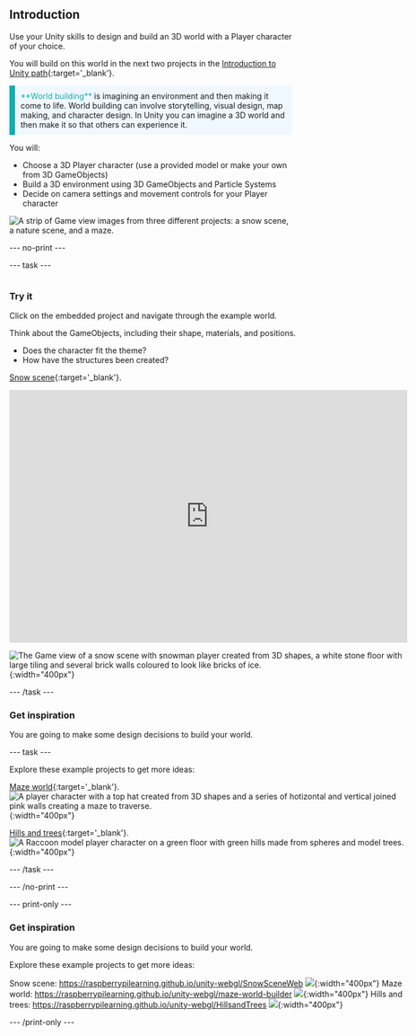 ## Introduction

Use your Unity skills to design and build an 3D world with a Player character of your choice. 

You will build on this world in the next two projects in the [Introduction to Unity path](https://projects.raspberrypi.org/en/raspberrypi/unity-intro){:target='_blank'}.

<p style="border-left: solid; border-width:10px; border-color: #0faeb0; background-color: aliceblue; padding: 10px;">
<span style="color: #0faeb0">**World building**</span> is imagining an environment and then making it come to life. World building can involve storytelling, visual design, map making, and character design. In Unity you can imagine a 3D world and then make it so that others can experience it. 
</p>

You will:
+ Choose a 3D Player character (use a provided model or make your own from 3D GameObjects)
+ Build a 3D environment using 3D GameObjects and Particle Systems
+ Decide on camera settings and movement controls for your Player character

![A strip of Game view images from three different projects: a snow scene, a nature scene, and a maze.](images/examples.png)

--- no-print ---

--- task ---

<div style="display: flex; flex-wrap: wrap">
<div style="flex-basis: 175px; flex-grow: 1">  

### Try it 

Click on the embedded project and navigate through the example world. 

Think about the GameObjects, including their shape, materials, and positions. 
+ Does the character fit the theme? 
+ How have the structures been created? 

[Snow scene](https://raspberrypilearning.github.io/unity-webgl/SnowSceneWeb){:target='_blank'}.

<iframe allowtransparency="true" width="710" height="450" src="https://raspberrypilearning.github.io/unity-webgl/SnowSceneWeb" frameborder="0"></iframe>

![The Game view of a snow scene with snowman player created from 3D shapes, a white stone floor with large tiling and several brick walls coloured to look like bricks of ice.](images/snow-world.png){:width="400px"}

--- /task ---

### Get inspiration 

You are going to make some design decisions to build your world.

--- task ---

Explore these example projects to get more ideas:

[Maze world](https://raspberrypilearning.github.io/unity-webgl/maze-world-builder){:target='_blank'}.
![A player character with a top hat created from 3D shapes and a series of hotizontal and vertical joined pink walls creating a maze to traverse.](images/maze-world.png){:width="400px"}

[Hills and trees](https://raspberrypilearning.github.io/unity-webgl/HillsandTrees){:target='_blank'}.
![A Raccoon model player character on a green floor with green hills made from spheres and model trees.](images/hillsandtrees.png){:width="400px"}

--- /task ---

--- /no-print ---

--- print-only ---

### Get inspiration 

You are going to make some design decisions to build your world.

Explore these example projects to get more ideas:

Snow scene: https://raspberrypilearning.github.io/unity-webgl/SnowSceneWeb
![](images/snow-world.png){:width="400px"}
Maze world: https://raspberrypilearning.github.io/unity-webgl/maze-world-builder
![](images/maze-world.png){:width="400px"}
Hills and trees: https://raspberrypilearning.github.io/unity-webgl/HillsandTrees
![](images/hillsandtrees.png){:width="400px"}

--- /print-only ---

